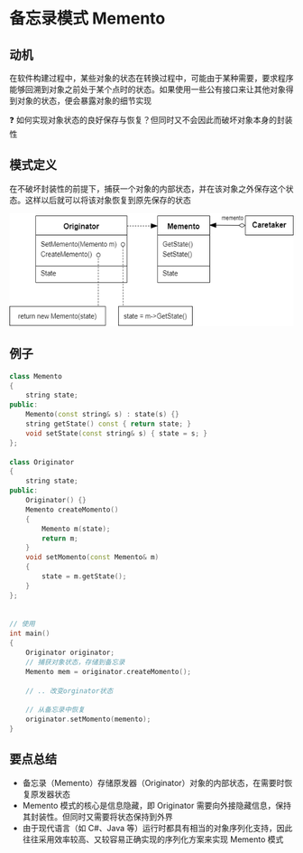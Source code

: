 # 备忘录模式 Memento

## 动机

在软件构建过程中，某些对象的状态在转换过程中，可能由于某种需要，要求程序能够回溯到对象之前处于某个点时的状态。如果使用一些公有接口来让其他对象得到对象的状态，便会暴露对象的细节实现

:question: 如何实现对象状态的良好保存与恢复？但同时又不会因此而破坏对象本身的封装性

## 模式定义

在不破坏封装性的前提下，捕获一个对象的内部状态，并在该对象之外保存这个状态。这样以后就可以将该对象恢复到原先保存的状态

<div align="center"><img src="../images/备忘录模式.drawio.png" alt="备忘录模式" height=200 width= /></div>

## 例子

```cpp
class Memento
{
    string state;
public:
    Memento(const string& s) : state(s) {}
    string getState() const { return state; }
    void setState(const string& s) { state = s; }
};

class Originator
{
    string state;
public:
    Originator() {}
    Memento createMomento()
    {
        Memento m(state);
        return m;
    }
    void setMomento(const Memento& m)
    {
        state = m.getState();
    }
};


// 使用
int main()
{
    Originator originator;
    // 捕获对象状态，存储到备忘录
    Memento mem = originator.createMomento();

    // .. 改变orginator状态

    // 从备忘录中恢复
    originator.setMomento(memento);
}
```

## 要点总结

- 备忘录（Memento）存储原发器（Originator）对象的内部状态，在需要时恢复原发器状态
- Memento 模式的核心是信息隐藏，即 Originator 需要向外接隐藏信息，保持其封装性。但同时又需要将状态保持到外界
- 由于现代语言（如 C#、Java 等）运行时都具有相当的对象序列化支持，因此往往采用效率较高、又较容易正确实现的序列化方案来实现 Memento 模式
